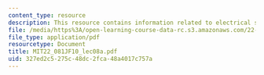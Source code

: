 ```yaml
---
content_type: resource
description: This resource contains information related to electrical systems dynamics.
file: /media/https%3A/open-learning-course-data-rc.s3.amazonaws.com/22-081j-introduction-to-sustainable-energy-fall-2010/327ed2c5275c48dc2fca48a4017c757a_MIT22_081JF10_lec08a.pdf
file_type: application/pdf
resourcetype: Document
title: MIT22_081JF10_lec08a.pdf
uid: 327ed2c5-275c-48dc-2fca-48a4017c757a
---
```

